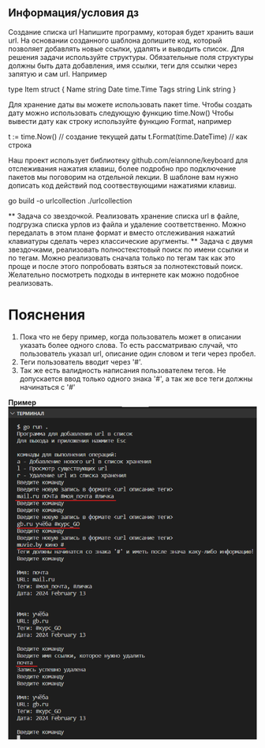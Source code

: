 ## Информация/условия дз

Создание списка url
Напишите программу, которая будет хранить ваши url. На основании созданного шаблона допишите код, который позволяет
добавлять новые ссылки, удалять и выводить список.
Для решения задачи используйте структуры. Обязательные поля структуры должны быть дата добавления, имя ссылки,
теги для ссылки через запятую и сам url.
Например

type Item struct {
	Name string
	Date time.Time
	Tags string
	Link string
}

Для хранение даты вы можете использовать пакет time. Чтобы создать дату можно использовать следующую функцию time.Now()
Чтобы вывести дату как строку используйте функцию Format, например

t := time.Now() // создание текущей даты
t.Format(time.DateTime) // как строка


Наш проект использует библиотеку github.com/eiannone/keyboard для отслеживания нажатия клавиш, более подробно про
подключение пакетов мы поговорим на отдельной лекции. В шаблоне вам нужно дописать код действий под соотвествующими
нажатиями клавиш.

go build -o urlcollection
./urlcollection


** Задача со звездочкой. Реализовать хранение списка url в файле, подгрузка списка урлов из файла и удаление соответственно. Можно передалать в этом плане формат и вместо отслеживания нажатий клавиатуры сделать через классические аругменты.
** Задача с двумя звездочками, реализовать полностекстовый поиск по имени ссылки и по тегам. Можно реализовать сначала только по тегам так как это проще и после этого попробовать взяться за полнотекстовый поиск. Желательно посмотреть подходы в интернете как можно подобное реализовать.

# Пояснения

1. Пока что не беру пример, когда пользователь может в описании указать более одного слова. То есть рассматриваю случай, что пользователь
указал url, описание один словом и теги через пробел.
2. Теги пользователь вводит через '#'.
3. Так же есть валидность написания пользователем тегов. Не допускается ввод только одного знака '#',
а так же все теги должны начинаться с '#'

**Пример**
![](hom3.png)


